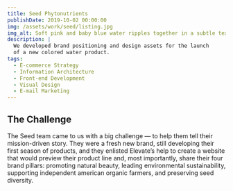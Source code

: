 ```yaml
---
title: Seed Phytonutrients
publishDate: 2019-10-02 00:00:00
img: /assets/work/seed/listing.jpg
img_alt: Soft pink and baby blue water ripples together in a subtle texture.
description: |
  We developed brand positioning and design assets for the launch
  of a new colored water product.
tags:
  - E-commerce Strategy
  - Information Architecture
  - Front-end Development
  - Visual Design
  - E-mail Marketing
---
```


## The Challenge

The Seed team came to us with a big challenge — to help them tell their mission-driven story. They were a fresh new brand, still developing their first season of products, and they enlisted Elevate’s help to create a website that would preview their product line and, most importantly, share their four brand pillars: promoting natural beauty, leading environmental sustainability, supporting independent american organic farmers, and preserving seed diversity.
